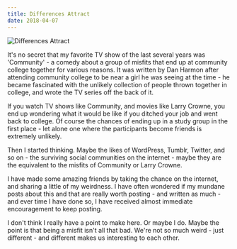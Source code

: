 ```yaml
---
title: Differences Attract
date: 2018-04-07
---
```


![Differences Attract](https://source.unsplash.com/l7dbl-sUg3k/1600x900)

It's no secret that my favorite TV show of the last several years was 'Community' - a comedy about a group of misfits that end up at community college together for various reasons. It was written by Dan Harmon after attending community college to be near a girl he was seeing at the time - he became fascinated with the unlikely collection of people thrown together in college, and wrote the TV series off the back of it.

If you watch TV shows like Community, and movies like Larry Crowne, you end up wondering what it would be like if you ditched your job and went back to college. Of course the chances of ending up in a study group in the first place - let alone one where the participants become friends is extremely unlikely.

Then I started thinking. Maybe the likes of WordPress, Tumblr, Twitter, and so on - the surviving social communities on the internet - maybe they are the equivalent to the misfits of Community or Larry Crowne.

I have made some amazing friends by taking the chance on the internet, and sharing a little of my weirdness. I have often wondered if my mundane posts about this and that are really worth posting - and written as much - and ever time I have done so, I have received almost immediate encouragement to keep posting.

I don't think I really have a point to make here. Or maybe I do. Maybe the point is that being a misfit isn't all that bad. We're not so much weird - just different - and different makes us interesting to each other.